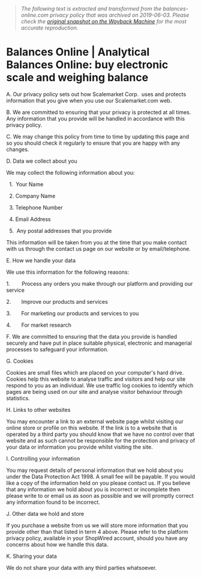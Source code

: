 > *The following text is extracted and transformed from the balances-online.com privacy policy that was archived on 2019-06-03. Please check the [original snapshot on the Wayback Machine](https://web.archive.org/web/20190603232802id_/http%3A//www.balances-online.com/Privacy-Policy) for the most accurate reproduction.*

# Balances Online | Analytical Balances Online: buy electronic scale and weighing balance

A. Our privacy policy sets out how Scalemarket Corp.  uses and protects information that you give when you use our Scalemarket.com web.

B. We are committed to ensuring that your privacy is protected at all times. Any information that you provide will be handled in accordance with this privacy policy.

C. We may change this policy from time to time by updating this page and so you should check it regularly to ensure that you are happy with any changes.

D. Data we collect about you

We may collect the following information about you:

  1\.  Your Name

  2\. Company Name

  3\. Telephone Number

  4\. Email Address

  5\.  Any postal addresses that you provide

This information will be taken from you at the time that you make contact with us through the contact us page on our website or by email/telephone.

E. How we handle your data

We use this information for the following reasons:

1.        Process any orders you make through our platform and providing our service

2.       Improve our products and services

3.       For marketing our products and services to you

4.       For market research

F. We are committed to ensuring that the data you provide is handled securely and have put in place suitable physical, electronic and managerial processes to safeguard your information.

G. Cookies

Cookies are small files which are placed on your computer's hard drive. Cookies help this website to analyse traffic and visitors and help our site respond to you as an individual. We use traffic log cookies to identify which pages are being used on our site and analyse visitor behaviour through statistics.

H. Links to other websites

You may encounter a link to an external website page whilst visiting our online store or profile on this website. If the link is to a website that is operated by a third party you should know that we have no control over that website and as such cannot be responsible for the protection and privacy of your data or information you provide whilst visiting the site.

I. Controlling your information

You may request details of personal information that we hold about you under the Data Protection Act 1998. A small fee will be payable. If you would like a copy of the information held on you please contact us. If you believe that any information we hold about you is incorrect or incomplete then please write to or email us as soon as possible and we will promptly correct any information found to be incorrect.

J. Other data we hold and store

If you purchase a website from us we will store more information that you provide other than that listed in term 4 above. Please refer to the platform privacy policy, available in your ShopWired account, should you have any concerns about how we handle this data.

K. Sharing your data

We do not share your data with any third parties whatsoever.
